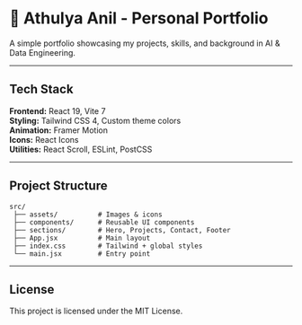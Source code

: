 # 🌻 Athulya Anil - Personal Portfolio

A simple portfolio showcasing my projects, skills, and background in AI & Data Engineering.

---

## Tech Stack

**Frontend:** React 19, Vite 7  
**Styling:** Tailwind CSS 4, Custom theme colors  
**Animation:** Framer Motion  
**Icons:** React Icons  
**Utilities:** React Scroll, ESLint, PostCSS

---

## Project Structure

```
src/
 ├── assets/          # Images & icons
 ├── components/      # Reusable UI components
 ├── sections/        # Hero, Projects, Contact, Footer
 ├── App.jsx          # Main layout
 ├── index.css        # Tailwind + global styles
 └── main.jsx         # Entry point
```

---

## License

This project is licensed under the MIT License.